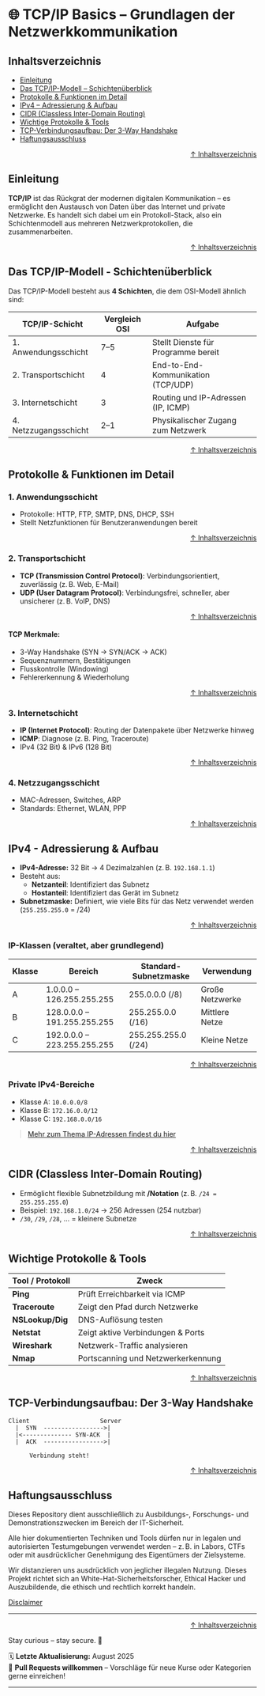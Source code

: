 # 🌐 TCP/IP Basics – Grundlagen der Netzwerkkommunikation



## Inhaltsverzeichnis
- [Einleitung](#einleitung)
- [Das TCP/IP-Modell – Schichtenüberblick](#das-tcpip-modell---schichtenüberblick)
- [Protokolle & Funktionen im Detail](#protokolle--funktionen-im-detail)
- [IPv4 – Adressierung & Aufbau](#ipv4---adressierung--aufbau)
- [CIDR (Classless Inter-Domain Routing)](#cidr-classless-inter-domain-routing)
- [Wichtige Protokolle & Tools](#wichtige-protokolle--tools)
- [TCP-Verbindungsaufbau: Der 3-Way Handshake](#tcp-verbindungsaufbau-der-3-way-handshake)
- [Haftungsausschluss](#haftungsausschluss)



<div align=right>

[↑ Inhaltsverzeichnis](#inhaltsverzeichnis)

</div>


## Einleitung

**TCP/IP** ist das Rückgrat der modernen digitalen Kommunikation – es ermöglicht den Austausch von Daten über das Internet und private Netzwerke. Es handelt sich dabei um ein Protokoll-Stack, also ein Schichtenmodell aus mehreren Netzwerkprotokollen, die zusammenarbeiten.


<div align=right>

[↑ Inhaltsverzeichnis](#inhaltsverzeichnis)

</div>


## Das TCP/IP-Modell - Schichtenüberblick

Das TCP/IP-Modell besteht aus **4 Schichten**, die dem OSI-Modell ähnlich sind:

| TCP/IP-Schicht       | Vergleich OSI | Aufgabe                                      |
|----------------------|---------------|----------------------------------------------|
| 1. Anwendungsschicht | 7–5           | Stellt Dienste für Programme bereit          |
| 2. Transportschicht  | 4             | End-to-End-Kommunikation (TCP/UDP)           |
| 3. Internetschicht   | 3             | Routing und IP-Adressen (IP, ICMP)           |
| 4. Netzzugangsschicht| 2–1           | Physikalischer Zugang zum Netzwerk           |



<div align=right>

[↑ Inhaltsverzeichnis](#inhaltsverzeichnis)

</div>

## Protokolle & Funktionen im Detail

### 1. Anwendungsschicht
- Protokolle: HTTP, FTP, SMTP, DNS, DHCP, SSH
- Stellt Netzfunktionen für Benutzeranwendungen bereit


<div align=right>

[↑ Inhaltsverzeichnis](#inhaltsverzeichnis)

</div>


### 2. Transportschicht
- **TCP (Transmission Control Protocol)**: Verbindungsorientiert, zuverlässig (z. B. Web, E-Mail)
- **UDP (User Datagram Protocol)**: Verbindungsfrei, schneller, aber unsicherer (z. B. VoIP, DNS)


<div align=right>

[↑ Inhaltsverzeichnis](#inhaltsverzeichnis)

</div>


#### TCP Merkmale:
- 3-Way Handshake (SYN → SYN/ACK → ACK)
- Sequenznummern, Bestätigungen
- Flusskontrolle (Windowing)
- Fehlererkennung & Wiederholung


<div align=right>

[↑ Inhaltsverzeichnis](#inhaltsverzeichnis)

</div>


### 3. Internetschicht
- **IP (Internet Protocol)**: Routing der Datenpakete über Netzwerke hinweg
- **ICMP**: Diagnose (z. B. Ping, Traceroute)
- IPv4 (32 Bit) & IPv6 (128 Bit)


<div align=right>

[↑ Inhaltsverzeichnis](#inhaltsverzeichnis)

</div>


### 4. Netzzugangsschicht
- MAC-Adressen, Switches, ARP
- Standards: Ethernet, WLAN, PPP



<div align=right>

[↑ Inhaltsverzeichnis](#inhaltsverzeichnis)

</div>

## IPv4 - Adressierung & Aufbau

- **IPv4-Adresse:** 32 Bit → 4 Dezimalzahlen (z. B. `192.168.1.1`)
- Besteht aus:
  - **Netzanteil**: Identifiziert das Subnetz
  - **Hostanteil**: Identifiziert das Gerät im Subnetz
- **Subnetzmaske:** Definiert, wie viele Bits für das Netz verwendet werden (`255.255.255.0` = /24)



<div align=right>

[↑ Inhaltsverzeichnis](#inhaltsverzeichnis)

</div>


### IP-Klassen (veraltet, aber grundlegend)
| Klasse | Bereich           | Standard-Subnetzmaske | Verwendung        |
|--------|-------------------|------------------------|--------------------|
| A      | 1.0.0.0 – 126.255.255.255 | 255.0.0.0 (/8)         | Große Netzwerke     |
| B      | 128.0.0.0 – 191.255.255.255 | 255.255.0.0 (/16)      | Mittlere Netze      |
| C      | 192.0.0.0 – 223.255.255.255 | 255.255.255.0 (/24)    | Kleine Netze        |

<div align=right>

[↑ Inhaltsverzeichnis](#inhaltsverzeichnis)

</div>


### Private IPv4-Bereiche
- Klasse A: `10.0.0.0/8`
- Klasse B: `172.16.0.0/12`
- Klasse C: `192.168.0.0/16`

> [Mehr zum Thema IP-Adressen findest du hier](/02-network-security/ip_adressen_basics.md)



<div align=right>

[↑ Inhaltsverzeichnis](#inhaltsverzeichnis)

</div>


## CIDR (Classless Inter-Domain Routing)

- Ermöglicht flexible Subnetzbildung mit **/Notation** (z. B. `/24 = 255.255.255.0`)
- Beispiel: `192.168.1.0/24` → 256 Adressen (254 nutzbar)
- `/30`, `/29`, `/28`, ... = kleinere Subnetze



<div align=right>

[↑ Inhaltsverzeichnis](#inhaltsverzeichnis)

</div>

## Wichtige Protokolle & Tools

| Tool / Protokoll | Zweck                              |
|------------------|-------------------------------------|
| **Ping**         | Prüft Erreichbarkeit via ICMP       |
| **Traceroute**   | Zeigt den Pfad durch Netzwerke      |
| **NSLookup/Dig** | DNS-Auflösung testen                |
| **Netstat**      | Zeigt aktive Verbindungen & Ports   |
| **Wireshark**    | Netzwerk-Traffic analysieren        |
| **Nmap**         | Portscanning und Netzwerkerkennung  |



<div align=right>

[↑ Inhaltsverzeichnis](#inhaltsverzeichnis)

</div>


## TCP-Verbindungsaufbau: Der 3-Way Handshake

```text
Client                    Server
  |  SYN  ----------------->|
  |<-------------- SYN-ACK  |
  |  ACK  ----------------->|
  
      Verbindung steht!
```


<div align=right>

[↑ Inhaltsverzeichnis](#inhaltsverzeichnis)

</div>


## Haftungsausschluss

Dieses Repository dient ausschließlich zu Ausbildungs-, Forschungs- und Demonstrationszwecken im Bereich der IT-Sicherheit.

Alle hier dokumentierten Techniken und Tools dürfen nur in legalen und autorisierten Testumgebungen verwendet werden – z. B. in Labors, CTFs oder mit ausdrücklicher Genehmigung des Eigentümers der Zielsysteme.

Wir distanzieren uns ausdrücklich von jeglicher illegalen Nutzung.
Dieses Projekt richtet sich an White-Hat-Sicherheitsforscher, Ethical Hacker und Auszubildende, die ethisch und rechtlich korrekt handeln.

[Disclaimer](/00-disclaimer/disclaimer.md)

--- 

<div align=right>

[↑ Inhaltsverzeichnis](#inhaltsverzeichnis)

</div>

Stay curious – stay secure. 🔐

🗓️ **Letzte Aktualisierung:** August 2025  
🤝 **Pull Requests willkommen** – Vorschläge für neue Kurse oder Kategorien gerne einreichen!

---